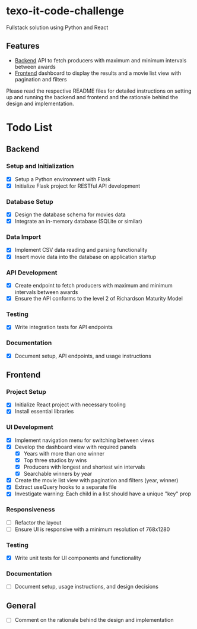# texo-it-code-challenge
Fullstack solution using Python and React

## Features
- [Backend](backend/README.md) API to fetch producers with maximum and minimum intervals between awards
- [Frontend](frontend/README.md) dashboard to display the results and a movie list view with pagination and filters

Please read the respective README files for detailed instructions on setting up and running the backend and frontend and the rationale behind the design and implementation.

# Todo List

## Backend

### Setup and Initialization
- [x] Setup a Python environment with Flask
- [x] Initialize Flask project for RESTful API development

### Database Setup
- [x] Design the database schema for movies data
- [x] Integrate an in-memory database (SQLite or similar)

### Data Import
- [x] Implement CSV data reading and parsing functionality
- [x] Insert movie data into the database on application startup

### API Development
- [x] Create endpoint to fetch producers with maximum and minimum intervals between awards
- [x] Ensure the API conforms to the level 2 of Richardson Maturity Model

### Testing
- [x] Write integration tests for API endpoints

### Documentation
- [x] Document setup, API endpoints, and usage instructions

## Frontend

### Project Setup
- [x] Initialize React project with necessary tooling
- [x] Install essential libraries

### UI Development
- [x] Implement navigation menu for switching between views
- [x] Develop the dashboard view with required panels
  - [x] Years with more than one winner
  - [x] Top three studios by wins
  - [x] Producers with longest and shortest win intervals
  - [x] Searchable winners by year
- [x] Create the movie list view with pagination and filters (year, winner)
- [x] Extract useQuery hooks to a separate file
- [x] Investigate warning: Each child in a list should have a unique "key" prop

### Responsiveness
- [ ] Refactor the layout
- [ ] Ensure UI is responsive with a minimum resolution of 768x1280

### Testing
- [x] Write unit tests for UI components and functionality

### Documentation
- [ ] Document setup, usage instructions, and design decisions

## General
- [ ] Comment on the rationale behind the design and implementation